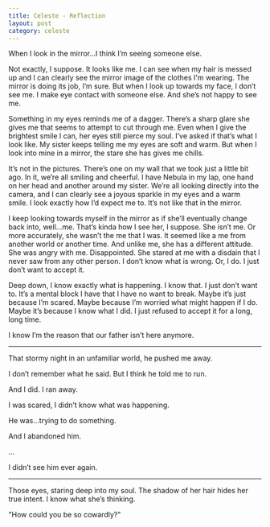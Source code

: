 ```yaml
---
title: Celeste - Reflection
layout: post
category: celeste
---
```


When I look in the mirror…I think I’m seeing someone else.

Not exactly, I suppose. It looks like me. I can see when my hair is messed up and I can clearly see the mirror image of the clothes I'm wearing. The mirror is doing its job, I’m sure. But when I look up towards my face, I don’t see me. I make eye contact with someone else. And she’s not happy to see me.

Something in my eyes reminds me of a dagger. There’s a sharp glare she gives me that seems to attempt to cut through me. Even when I give the brightest smile I can, her eyes still pierce my soul. I’ve asked if that’s what I look like. My sister keeps telling me my eyes are soft and warm. But when I look into mine in a mirror, the stare she has gives me chills.

It’s not in the pictures. There’s one on my wall that we took just a little bit ago. In it, we’re all smiling and cheerful. I have Nebula in my lap, one hand on her head and another around my sister. We’re all looking directly into the camera, and I can clearly see a joyous sparkle in my eyes and a warm smile. I look exactly how I’d expect me to. It’s not like that in the mirror.

I keep looking towards myself in the mirror as if she’ll eventually change back into, well…me. That’s kinda how I see her, I suppose. She isn’t me. Or more accurately, she wasn’t the me that I was. It seemed like a me from another world or another time. And unlike me, she has a different attitude. She was angry with me. Disappointed. She stared at me with a disdain that I never saw from any other person. I don’t know what is wrong. Or, I do. I just don’t want to accept it.

Deep down, I know exactly what is happening. I know that. I just don’t want to. It’s a mental block I have that I have no want to break. Maybe it’s just because I’m scared. Maybe because I’m worried what might happen if I do. Maybe it’s because I know what I did. I just refused to accept it for a long, long time.

I know I’m the reason that our father isn’t here anymore.

-------------------------------------------------------------------------------------------------------------------------------

That stormy night in an unfamiliar world, he pushed me away.

I don’t remember what he said. But I think he told me to run.

And I did. I ran away.

I was scared, I didn’t know what was happening.

He was…trying to do something.

And I abandoned him.

…

I didn’t see him ever again.

-------------------------------------------------------------------------------------------------------------------------------


Those eyes, staring deep into my soul. The shadow of her hair hides her true intent. I know what she’s thinking.

"How could you be so cowardly?"
